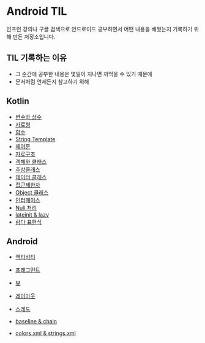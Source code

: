 # Android TIL

인프런 강의나 구글 검색으로 안드로이드 공부하면서 어떤 내용을 배웠는지 기록하기 위해 만든 저장소입니다.

## TIL 기록하는 이유

- 그 순간에 공부한 내용은 몇일이 지나면 까먹을 수 있기 때문에
- 문서처럼 언제든지 참고하기 위해

## Kotlin

- [변수와 상수](./kotlin/variable.md)
- [자료형](./kotlin/datatype.md)
- [함수](./kotlin/function.md)
- [String Template](./kotlin/stringtemplate.md)
- [제어문](./kotlin/controlflow.md)
- [자료구조](./kotlin/datastructure.md)
- [객체와 클래스](./kotlin/object-class.md)
- [추상클래스](./kotlin/abstract-class.md)
- [데이터 클래스](./kotlin/data-class.md)
- [접근제한자](./kotlin/access-modifier.md)
- [Object 클래스](./kotlin/companion-object.md)
- [인터페이스](./kotlin/interface.md)
- [Null 처리](./kotlin/null.md)
- [lateinit & lazy](./kotlin/lateinit-lazy.md)
- [람다 표현식](./kotlin/lambda.md)

## Android

- [액티비티](./android/activity.md)
- [프래그먼트](./android/fragment.md)
- [뷰](./android/view.md)
- [레이아웃](./android/layout.md)
- [스레드](./android/thread.md)

- [baseline & chain](./android/baseline-chain.md)
- [colors.xml & strings.xml](./android/colors-strings.md)